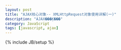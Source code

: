 ```yaml
---
layout: post
title: "AJAX核心对象-- XMLHttpRequest对象使用详解(一)"
description: "AJAX���Ķ���"
category: JavaScript
tags: [javascript, ajax]
---
```

{% include JB/setup %}
